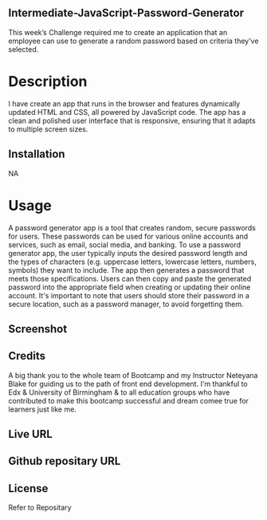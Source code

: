 ## Intermediate-JavaScript-Password-Generator

This week’s Challenge required me to create an application that an employee can use to generate a random password based on criteria they’ve selected.

# Description

I have create an app that runs in the browser and features dynamically updated HTML and CSS, all powered by JavaScript code. The app has a clean and polished user interface that is responsive, ensuring that it adapts to multiple screen sizes.

## Installation
 
 NA 

# Usage

A password generator app is a tool that creates random, secure passwords for users. These passwords can be used for various online accounts and services, such as email, social media, and banking. To use a password generator app, the user typically inputs the desired password length and the types of characters (e.g. uppercase letters, lowercase letters, numbers, symbols) they want to include. The app then generates a password that meets those specifications. Users can then copy and paste the generated password into the appropriate field when creating or updating their online account. It's important to note that users should store their password in a secure location, such as a password manager, to avoid forgetting them.

## Screenshot

## Credits

A big thank you to the whole team of Bootcamp and my Instructor Neteyana Blake for guiding us to the path of front end development. I'm thankful to Edx & University of Birmingham & to all education groups who have contributed to make this bootcamp successful and dream comee true for learners just like me.

## Live URL

## Github repositary URL

## License

Refer to Repositary
